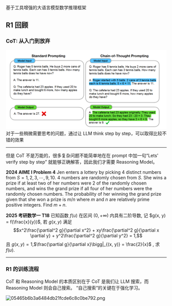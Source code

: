 基于工具增强的大语言模型数学推理框架

## R1 回顾

### CoT: 从入门到放弃
![a9b57c04a657d364d20fc52fa4b9c28b.png](https://raw.githubusercontent.com/Lanthanum1/my_images/main/img/202503032107607.png)
对于一些稍微需要思考的问题，通过让 LLM think step by step，可以取得比较不错的效果

---

但是 CoT 不是万能的，很多复杂问题不能简单地在在 prompt 中加一句“Lets' verify step by step” 就能够正确解答，因此我们才需要 Reasoning Model。

**2024 AIME I Problem 4** 
Jen enters a lottery by picking $4$ distinct numbers from $S = {1, 2, 3, \cdots, 9, 10}$. $4$ numbers are randomly chosen from $S$. She wins a prize if at least two of her numbers were $2$ of the randomly chosen numbers, and wins the grand prize if all four of her numbers were the randomly chosen numbers. The probability of her winning the grand prize given that she won a prize is $m/n$ where $m$ and $n$ are relatively prime positive integers. Find $m + n$.

**2025 考研数学一 T18**
已知函数 $f(u)$ 在区间 $(0, +\infty)$ 内具有二阶导数, 记 $g(x, y) = f(\frac{x}{y})$, 若 $g(x, y)$ 满足
$$x^2\frac{\partial^2 g}{\partial x^2} + xy\frac{\partial^2 g}{\partial x \partial y} + y^2\frac{\partial^2 g}{\partial y^2} = 1,$$
且 $g(x,y)=1$,$\frac{\partial g}{\partial x}\bigg|_{(x, y)} = \frac{2}{x}$ , 求 $f(u)$.


---

### R1 的训练流程
CoT 和 Reasoning Model 的本质区别在于 CoT 是我们让 LLM 搜索，而 Reasoning Model 则会自己搜索。
“自己搜索”的关键在于强化学习。

![05465b6b3a6484db21fcde6c8c0be792.png](https://ghfast.top/https://raw.githubusercontent.com/Lanthanum1/my_images/main/img/202503041422317.png)


